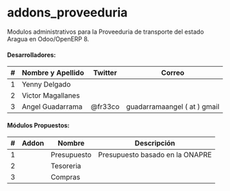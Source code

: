 # addons_proveeduria

Modulos administrativos para la Proveeduria de transporte del estado Aragua en Odoo/OpenERP 8.

#### Desarrolladores:

|  #  |  Nombre y Apellido            |       Twitter                         |  Correo                       |
| --- | ----------------------------  | ------------------------------------- | ----------------------------- |
|  1  | Yenny Delgado                 |                                       |                               |
|  2  | Victor Magallanes             |                                       |                               |
|  3  | Angel Guadarrama              | @fr33co                               | guadarramaangel ( at ) gmail  |


#### Módulos Propuestos:

|  #  |         Addon                |       Nombre                        |  Descripción                                                                                                  |
| --- | --------------------------- | ---------------------------------- | ---------------------------------- |
|  1  |                             | Presupuesto                        | Presupuesto basado en la ONAPRE    |
|  2  |                             | Tesoreria                          |                                    |
|  3  |                             | Compras                            |                                    |
